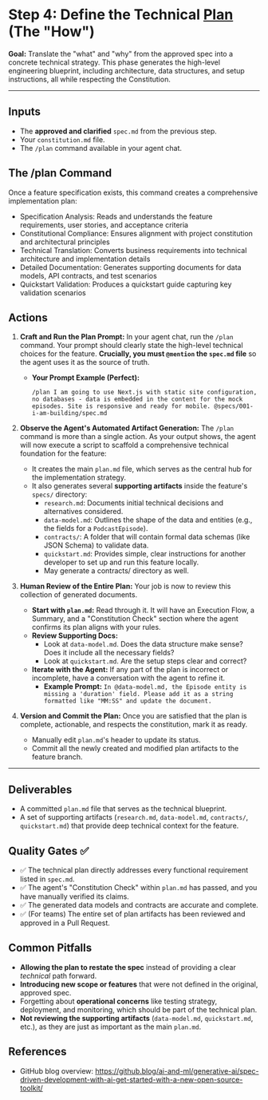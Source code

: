 # **Step 4: Define the Technical [Plan](https://github.com/github/spec-kit/blob/main/spec-driven.md#the-plan-command) (The "How")**

**Goal:** Translate the "what" and "why" from the approved spec into a concrete technical strategy. This phase generates the high-level engineering blueprint, including architecture, data structures, and setup instructions, all while respecting the Constitution.

---

## **Inputs**

-   The **approved and clarified** `spec.md` from the previous step.
-   Your `constitution.md` file.
-   The `/plan` command available in your agent chat.

## The /plan Command
Once a feature specification exists, this command creates a comprehensive implementation plan:

- Specification Analysis: Reads and understands the feature requirements, user stories, and acceptance criteria
- Constitutional Compliance: Ensures alignment with project constitution and architectural principles
- Technical Translation: Converts business requirements into technical architecture and implementation details
- Detailed Documentation: Generates supporting documents for data models, API contracts, and test scenarios
- Quickstart Validation: Produces a quickstart guide capturing key validation scenarios

## **Actions**

1.  **Craft and Run the Plan Prompt:** In your agent chat, run the `/plan` command. Your prompt should clearly state the high-level technical choices for the feature. **Crucially, you must `@mention` the `spec.md` file** so the agent uses it as the source of truth.
    *   **Your Prompt Example (Perfect):**
        ```
        /plan I am going to use Next.js with static site configuration, no databases - data is embedded in the content for the mock episodes. Site is responsive and ready for mobile. @specs/001-i-am-building/spec.md
        ```

2.  **Observe the Agent's Automated Artifact Generation:** The `/plan` command is more than a single action. As your output shows, the agent will now execute a script to scaffold a comprehensive technical foundation for the feature:
    *   It creates the main `plan.md` file, which serves as the central hub for the implementation strategy.
    *   It also generates several **supporting artifacts** inside the feature's `specs/` directory:
        *   `research.md`: Documents initial technical decisions and alternatives considered.
        *   `data-model.md`: Outlines the shape of the data and entities (e.g., the fields for a `PodcastEpisode`).
        *   `contracts/`: A folder that will contain formal data schemas (like JSON Schema) to validate data.
        *   `quickstart.md`: Provides simple, clear instructions for another developer to set up and run this feature locally.
		*	May generate a contracts/ directory as well.

3.  **Human Review of the Entire Plan:** Your job is now to review this collection of generated documents.
    *   **Start with `plan.md`:** Read through it. It will have an Execution Flow, a Summary, and a "Constitution Check" section where the agent confirms its plan aligns with your rules.
    *   **Review Supporting Docs:**
        *   Look at `data-model.md`. Does the data structure make sense? Does it include all the necessary fields?
        *   Look at `quickstart.md`. Are the setup steps clear and correct?
    *   **Iterate with the Agent:** If any part of the plan is incorrect or incomplete, have a conversation with the agent to refine it.
        *   **Example Prompt:** `In @data-model.md, the Episode entity is missing a 'duration' field. Please add it as a string formatted like "MM:SS" and update the document.`

4.  **Version and Commit the Plan:** Once you are satisfied that the plan is complete, actionable, and respects the constitution, mark it as ready.
    *   Manually edit `plan.md`'s header to update its status.
    *   Commit all the newly created and modified plan artifacts to the feature branch.

---

## **Deliverables**

-   A committed `plan.md` file that serves as the technical blueprint.
-   A set of supporting artifacts (`research.md`, `data-model.md`, `contracts/`, `quickstart.md`) that provide deep technical context for the feature.

## **Quality Gates ✅**

-   ✅ The technical plan directly addresses every functional requirement listed in `spec.md`.
-   ✅ The agent's "Constitution Check" within `plan.md` has passed, and you have manually verified its claims.
-   ✅ The generated data models and contracts are accurate and complete.
-   ✅ (For teams) The entire set of plan artifacts has been reviewed and approved in a Pull Request.

## **Common Pitfalls**

-   **Allowing the plan to restate the spec** instead of providing a clear *technical* path forward.
-   **Introducing new scope or features** that were not defined in the original, approved spec.
-   Forgetting about **operational concerns** like testing strategy, deployment, and monitoring, which should be part of the technical plan.
-   **Not reviewing the supporting artifacts** (`data-model.md`, `quickstart.md`, etc.), as they are just as important as the main `plan.md`.

## References

- GitHub blog overview: https://github.blog/ai-and-ml/generative-ai/spec-driven-development-with-ai-get-started-with-a-new-open-source-toolkit/
